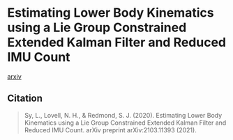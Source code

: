 # Estimating Lower Body Kinematics using a Lie Group Constrained Extended Kalman Filter and Reduced IMU Count
[arxiv](https://arxiv.org/abs/2103.11393)

## Citation
> Sy, L., Lovell, N. H., & Redmond, S. J. (2020). Estimating Lower Body Kinematics using a Lie Group Constrained Extended Kalman Filter and Reduced IMU Count. arXiv preprint arXiv:2103.11393 (2021).
